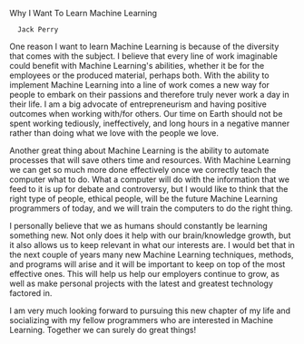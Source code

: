 Why I Want To Learn Machine Learning
			
      Jack Perry

  One reason I want to learn Machine Learning is because of the diversity that comes with the subject. I believe that every line of work imaginable could benefit with Machine Learning's abilities, whether it be for the employees or the produced material, perhaps both. With the ability to implement Machine Learning into a line of work comes a new way for people to embark on their passions and therefore truly never work a day in their life. I am a big advocate of entrepreneurism and having positive outcomes when working with/for others. Our time on Earth should not be spent working tediously, ineffectively, and long hours in a negative manner rather than doing what we love with the people we love. 

  Another great thing about Machine Learning is the ability to automate processes that will save others time and resources. With Machine Learning we can get so much more done effectively once we correctly teach the computer what to do. What a computer will do with the information that we feed to it is up for debate and controversy, but I would like to think that the right type of people, ethical people, will be the future Machine Learning programmers of today, and we will train the computers to do the right thing. 

  I personally believe that we as humans should constantly be learning something new. Not only does it help with our brain/knowledge growth, but it also allows us to keep relevant in what our interests are. I would bet that in the next couple of years many new Machine Learning techniques, methods, and programs will arise and it will be important to keep on top of the most effective ones. This will help us help our employers continue to grow, as well as make personal projects with the latest and greatest technology factored in. 

  I am very much looking forward to pursuing this new chapter of my life and socializing with my fellow programmers who are interested in Machine Learning. Together we can surely do great things!      
